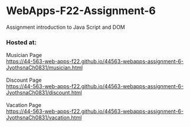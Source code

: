 # WebApps-F22-Assignment-6
Assignment introduction to Java Script and DOM

### Hosted at:
Musician Page <br>
 https://44-563-web-apps-f22.github.io/44563-webapps-assignment-6-JyothsnaCh0831/musician.html <br><br>
Discount Page <br>
 https://44-563-web-apps-f22.github.io/44563-webapps-assignment-6-JyothsnaCh0831/discount.html <br><br>
Vacation Page <br>
 https://44-563-web-apps-f22.github.io/44563-webapps-assignment-6-JyothsnaCh0831/vacation.html <br><br>